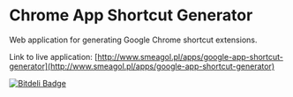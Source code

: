 # Chrome App Shortcut Generator
Web application for generating Google Chrome shortcut extensions.

Link to live application: [http://www.smeagol.pl/apps/google-app-shortcut-generator](http://www.smeagol.pl/apps/google-app-shortcut-generator)

[![Bitdeli Badge](https://d2weczhvl823v0.cloudfront.net/pbogut/chrome-app-shortcut-generator/trend.png)](https://bitdeli.com/free "Bitdeli Badge")

